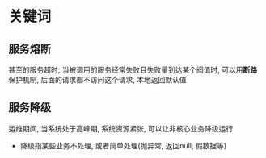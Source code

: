 # 关键词

## 服务熔断

甚至的服务超时, 当被调用的服务经常失败且失败量到达某个阀值时, 可以用**断路**保护机制, 后面的请求都不访问这个请求, 本地返回默认值

## 服务降级

运维期间, 当系统处于高峰期, 系统资源紧张, 可以让非核心业务降级运行

- 降级指某些业务不处理, 或者简单处理(抛异常, 返回null, 假数据等)

